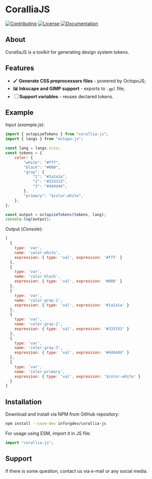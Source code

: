 # CoralliaJS

<a href="CONTRIBUTING.md"><img src="https://img.shields.io/badge/Contributing-CONTRIBUTING.md-005c99?style=flat-square&amp;logo=" alt="Contributing"/></a> <a href="LICENSE.md"><img src="https://img.shields.io/badge/License-LICENSE.md-005c99?style=flat-square&amp;logo=" alt="License"/></a> <a href="README.md"><img src="https://img.shields.io/badge/Documentation-WIP-993d00?style=flat-square&amp;logo=" alt="Documentation"/></a>

## About

CoralliaJS is a toolkit for generating design system tokens.

## Features

* 🖌️ **Generate CSS preprocessors files** - powered by OctopoJS;
* 🖼️ **Inkscape and GIMP support** - exports to `.gpl` file;
* ☐ **Support variables** - reuses declared tokens.

## Example

Input (*example.js*):

```js
import { octopizeTokens } from "corallia-js";
import { langs } from "octopo-js";

const lang = langs.scss;
const tokens = {
    color: {
        "white": "#fff",
        "black": "#000",
        "gray": {
            "1": "#1a1a1a",
            "2": "#333333",
            "3": "#4d4d4d",
        },
        "primary": "$color-white",
    },
};

const output = octopizeTokens(tokens, lang);
console.log(output);
```

Output (*Console*):

```js
[
  {
    type: 'var',
    name: 'color-white',
    expression: { type: 'val', expression: '#fff' }
  },
  {
    type: 'var',
    name: 'color-black',
    expression: { type: 'val', expression: '#000' }
  },
  {
    type: 'var',
    name: 'color-gray-1',
    expression: { type: 'val', expression: '#1a1a1a' }
  },
  {
    type: 'var',
    name: 'color-gray-2',
    expression: { type: 'val', expression: '#333333' }
  },
  {
    type: 'var',
    name: 'color-gray-3',
    expression: { type: 'val', expression: '#4d4d4d' }
  },
  {
    type: 'var',
    name: 'color-primary',
    expression: { type: 'val', expression: '$color-white' }
  }
]
```

## Installation

Download and install via NPM from GitHub repository:

```bash
npm install --save-dev inforgdev/corallia-js
```

For usage using ESM, import it in JS file:

```js
import "corallia-js";
```

## Support

If there is some question, contact us via e-mail or any social media.